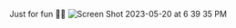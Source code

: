 Just for fun 🧑‍🔬
![Screen Shot 2023-05-20 at 6 39 35 PM](https://github.com/benhuff/random_geospatial/assets/52004338/debc406b-7a9c-4812-a187-dbe8053cc652)
